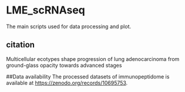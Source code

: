 # LME_scRNAseq
The main scripts used for data processing and plot.

## citation
Multicellular ecotypes shape progression of lung adenocarcinoma from ground-glass opacity towards advanced stages

##Data availability
The processed datasets of immunopeptidome is available at https://zenodo.org/records/10695753.
